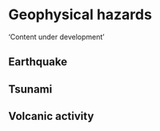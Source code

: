 # Geophysical hazards

‘Content under development’

## Earthquake

## Tsunami

## Volcanic activity
